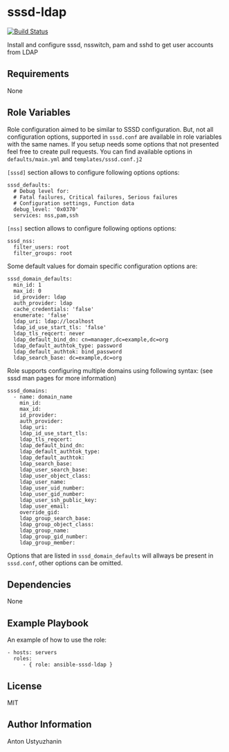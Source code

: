 sssd-ldap
=========

[![Build Status](https://travis-ci.org/hellofresh/ansible-sssd-ldap.svg?branch=master)](https://travis-ci.org/hellofresh/ansible-sssd-ldap)

Install and configure sssd, nsswitch, pam and sshd to get user accounts from LDAP

Requirements
------------

None

Role Variables
--------------

Role configuration aimed to be similar to SSSD configuration. But, not all configuration options,
supported in `sssd.conf` are available in role variables with the same names. If you setup needs some options that not presented
feel free to create pull requests. You can find available options in `defaults/main.yml` and `templates/sssd.conf.j2`

`[sssd]` section allows to configure following options options:

    sssd_defaults:
      # Debug level for:
      # Fatal failures, Critical failures, Serious failures
      # Configuration settings, Function data
      debug_level: '0x0370'
      services: nss,pam,ssh

`[nss]` section allows to configure following options options:

    sssd_nss:
      filter_users: root
      filter_groups: root

Some default values for domain specific configuration options are:

    sssd_domain_defaults:
      min_id: 1
      max_id: 0
      id_provider: ldap
      auth_provider: ldap
      cache_credentials: 'false'
      enumerate: 'false'
      ldap_uri: ldap://localhost
      ldap_id_use_start_tls: 'false'
      ldap_tls_reqcert: never
      ldap_default_bind_dn: cn=manager,dc=example,dc=org
      ldap_default_authtok_type: password
      ldap_default_authtok: bind_password
      ldap_search_base: dc=example,dc=org

Role supports configuring multiple domains using following syntax:
(see sssd man pages for more information)

    sssd_domains:
      - name: domain_name
        min_id:
        max_id:
        id_provider:
        auth_provider:
        ldap_uri:
        ldap_id_use_start_tls:
        ldap_tls_reqcert:
        ldap_default_bind_dn:
        ldap_default_authtok_type:
        ldap_default_authtok:
        ldap_search_base:
        ldap_user_search_base:
        ldap_user_object_class:
        ldap_user_name:
        ldap_user_uid_number:
        ldap_user_gid_number:
        ldap_user_ssh_public_key:
        ldap_user_email:
        override_gid:
        ldap_group_search_base:
        ldap_group_object_class:
        ldap_group_name:
        ldap_group_gid_number:
        ldap_group_member:

Options that are listed in `sssd_domain_defaults` will allways be present in `sssd.conf`,
other options can be omitted.

Dependencies
------------

None

Example Playbook
----------------

An example of how to use the role:

    - hosts: servers
      roles:
         - { role: ansible-sssd-ldap }

License
-------

MIT

Author Information
------------------

Anton Ustyuzhanin
